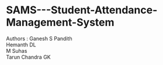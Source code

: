 # SAMS---Student-Attendance-Management-System

Authors :
Ganesh S Pandith
<br>
Hemanth DL
<br>
M Suhas
<br>
Tarun Chandra GK
